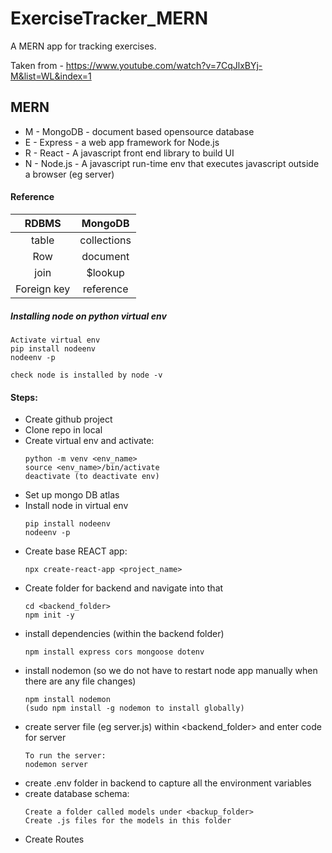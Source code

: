 # ExerciseTracker_MERN

A MERN app for tracking exercises.

Taken from - https://www.youtube.com/watch?v=7CqJlxBYj-M&list=WL&index=1

## MERN

- M - MongoDB - document based opensource database
- E - Express - a web app framework for Node.js
- R - React - A javascript front end library to build UI
- N - Node.js - A javascript run-time env that executes javascript outside a browser (eg server)

#### Reference

|    RDBMS    |   MongoDB   |
| :---------: | :---------: |
|    table    | collections |
|     Row     |  document   |
|    join     |   $lookup   |
| Foreign key |  reference  |

##### Installing node on python virtual env

    Activate virtual env
    pip install nodeenv
    nodeenv -p

    check node is installed by node -v

#### Steps:

- Create github project
- Clone repo in local
- Create virtual env and activate:
  ```
  python -m venv <env_name>
  source <env_name>/bin/activate
  deactivate (to deactivate env)
  ```
- Set up mongo DB atlas
- Install node in virtual env
  ```
  pip install nodeenv
  nodeenv -p
  ```
- Create base REACT app:
  ```
  npx create-react-app <project_name>
  ```
- Create folder for backend and navigate into that
  ```
  cd <backend_folder>
  npm init -y
  ```
- install dependencies (within the backend folder)
  ```
  npm install express cors mongoose dotenv
  ```
- install nodemon (so we do not have to restart node app manually when there are any file changes)
  ```
  npm install nodemon
  (sudo npm install -g nodemon to install globally)
  ```
- create server file (eg server.js) within <backend_folder> and enter code for server
  ```
  To run the server:
  nodemon server
  ```
- create .env folder in backend to capture all the environment variables
- create database schema:
  ```
  Create a folder called models under <backup_folder>
  Create .js files for the models in this folder
  ```
- Create Routes
